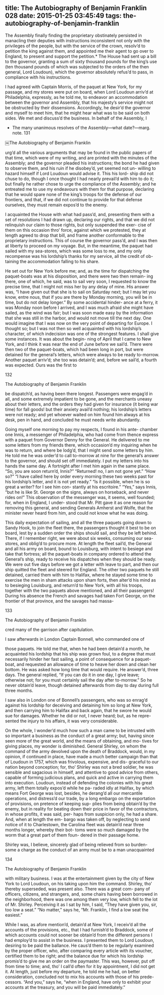 title: The Autobiography of Benjamin Franklin 028
date: 2015-01-25 03:45:49
tags: the-autobiography-of-benjamin-franklin
---

The Assembly finally finding the proprietary obstinately persisted in manacling their deputies with instructions inconsistent not only with the privileges of the people, but with the service of the crown, resolv’d to petition the king against them, and appointed me their agent to go over to England, to present and support the petition.* The House had sent up a bill to the governor, granting a sum of sixty thousand pounds for the king’s use (ten thousand pounds of which was subjected to the orders of the then general, Lord Loudoun), which the governor absolutely refus’d to pass, in compliance with his instructions.

I had agreed with Captain Morris, of the paquet at New York, for my passage, and my stores were put on board, when Lord Loudoun arriv’d at Philadelphia, expressly, as he told me, to endeavor an accommodation between the governor and Assembly, that his majesty’s service might not be obstructed by their dissensions. Accordingly, he desir’d the governor and myself to meet him, that he might hear what was to be said on both sides. We met and discuss’d the business. In behalf of the Assembly, I

* The many unanimous resolves of the Assembly—what date?—marg. note. 131

￼The Autobiography of Benjamin Franklin

urg’d all the various arguments that may be found in the public papers of that time, which were of my writing, and are printed with the minutes of the Assembly; and the governor pleaded his instructions; the bond he had given to observe them, and his ruin if he disobey’d, yet seemed not un- willing to hazard himself if Lord Loudoun would advise it. This his lord- ship did not chuse to do, though I once thought I had nearly prevail’d with him to do it; but finally he rather chose to urge the compliance of the Assembly; and he entreated me to use my endeavours with them for that purpose, declaring that he would spare none of the king’s troops for the defense of our frontiers, and that, if we did not continue to provide for that defense ourselves, they must remain expos’d to the enemy.

I acquainted the House with what had pass’d, and, presenting them with a set of resolutions I had drawn up, declaring our rights, and that we did not relinquish our claim to those rights, but only suspended the exer- cise of them on this occasion thro’ force, against which we protested, they at length agreed to drop that bill, and frame another conformable to the proprietary instructions. This of course the governor pass’d, and I was then at liberty to proceed on my voyage. But, in the meantime, the paquet had sailed with my sea-stores, which was some loss to me, and my only recompense was his lordship’s thanks for my service, all the credit of ob- taining the accommodation falling to his share.

He set out for New York before me; and, as the time for dispatching the paquet-boats was at his disposition, and there were two then remain- ing there, one of which, he said, was to sail very soon, I requested to know the precise time, that I might not miss her by any delay of mine. His answer was, “I have given out that she is to sail on Saturday next; but I may let you know, entre nous, that if you are there by Monday morning, you will be in time, but do not delay longer.” By some accidental hinder- ance at a ferry, it was Monday noon before I arrived, and I was much afraid she might have sailed, as the wind was fair; but I was soon made easy by the information that she was still in the harbor, and would not move till the next day. One would imagine that I was now on the very point of departing for Europe. I thought so; but I was not then so well acquainted with his lordship’s character, of which indecision was one of the strongest features. I shall give some instances. It was about the begin- ning of April that I came to New York, and I think it was near the end of June before we sail’d. There were then two of the paquet-boats, which had been long in port, but were detained for the general’s letters, which were always to be ready to-morrow. Another paquet arriv’d; she too was detain’d; and, before we sail’d, a fourth was expected. Ours was the first to

132

The Autobiography of Benjamin Franklin

be dispatch’d, as having been there longest. Passengers were engag’d in all, and some extremely impatient to be gone, and the merchants uneasy about their letters, and the orders they had given for insurance (it being war time) for fall goods! but their anxiety avail’d nothing; his lordship’s letters were not ready; and yet whoever waited on him found him always at his desk, pen in hand, and concluded he must needs write abundantly.

Going myself one morning to pay my respects, I found in his ante- chamber one Innis, a messenger of Philadelphia, who had come from thence express with a paquet from Governor Denny for the General. He delivered to me some letters from my friends there, which occasion’d my inquiring when he was to return, and where be lodg’d, that I might send some letters by him. He told me he was order’d to call to-morrow at nine for the general’s answer to the governor, and should set off immediately. I put my letters into his hands the same day. A fortnight after I met him again in the same place. “So, you are soon return’d, Innis?” “Returned! no, I am not gone yet.” “How so?” “I have called here by order every morning these two weeks past for his lordship’s letter, and it is not yet ready.” “Is it possible, when he is so great a writer? for I see him con- stantly at his escritoire.” “Yes,” says Innis, “but he is like St. George on the signs, always on horseback, and never rides on!” This observation of the messenger was, it seems, well founded; for, when in England, I under- stood that Mr. Pitt gave it as one reason for removing this general, and sending Generals Amherst and Wolfe, that the minister never heard from him, and could not know what he was doing.

This daily expectation of sailing, and all the three paquets going down to Sandy Hook, to join the fleet there, the passengers thought it best to be on board, lest by a sudden order the ships should sail, and they be left behind. There, if I remember right, we were about six weeks, consuming our sea-stores, and oblig’d to procure more. At length the fleet sail’d, the General and all his army on board, bound to Louisburg, with intent to besiege and take that fortress; all the paquet-boats in company ordered to attend the General’s ship, ready to receive his dispatches when they should be ready. We were out five days before we got a letter with leave to part, and then our ship quitted the fleet and steered for England. The other two paquets he still detained, carried them with him to Halifax, where he stayed some time to exercise the men in sham attacks upon sham forts, then alter’d his mind as to besieging Louisburg, and return’d to New York, with all his troops, together with the two paquets above mentioned, and all their passengers! During his absence the French and savages had taken Fort George, on the frontier of that province, and the savages had massa-

133

The Autobiography of Benjamin Franklin

cred many of the garrison after capitulation.

I saw afterwards in London Captain Bonnell, who commanded one of

those paquets. He told me that, when he had been detain’d a month, he acquainted his lordship that his ship was grown foul, to a degree that must necessarily hinder her fast sailing, a point of consequence for a paquet- boat, and requested an allowance of time to heave her down and clean her bottom. He was asked how long time that would require. He answer’d, three days. The general replied, “If you can do it in one day, I give leave; otherwise not; for you must certainly sail the day after to-morrow.” So he never obtain’d leave, though detained afterwards from day to day during full three months.

I saw also in London one of Bonnell’s passengers, who was so enrag’d against his lordship for deceiving and detaining him so long at New York, and then carrying him to Halifax and back again, that he swore he would sue for damages. Whether he did or not, I never heard; but, as he repre- sented the injury to his affairs, it was very considerable.

On the whole, I wonder’d much how such a man came to be intrusted with so important a business as the conduct of a great army; but, having since seen more of the great world, and the means of obtaining, and mo- tives for giving places, my wonder is diminished. General Shirley, on whom the command of the army devolved upon the death of Braddock, would, in my opinion, if continued in place, have made a much better campaign than that of Loudoun in 1757, which was frivolous, expensive, and dis- graceful to our nation beyond conception; for, tho’ Shirley was not a bred soldier, he was sensible and sagacious in himself, and attentive to good advice from others, capable of forming judicious plans, and quick and active in carrying them into execution. Loudoun, instead of defending the colonies with his great army, left them totally expos’d while he pa- raded idly at Halifax, by which means Fort George was lost, besides, he derang’d all our mercantile operations, and distress’d our trade, by a long embargo on the exportation of provisions, on pretence of keeping sup- plies from being obtain’d by the enemy, but in reality for beating down their price in favor of the contractors, in whose profits, it was said, per- haps from suspicion only, he had a share. And, when at length the em- bargo was taken off, by neglecting to send notice of it to Charlestown, the Carolina fleet was detain’d near three months longer, whereby their bot- toms were so much damaged by the worm that a great part of them foun- dered in their passage home.

Shirley was, I believe, sincerely glad of being relieved from so burden- some a charge as the conduct of an army must be to a man unacquainted

134

The Autobiography of Benjamin Franklin

with military business. I was at the entertainment given by the city of New York to Lord Loudoun, on his taking upon him the command. Shirley, tho’ thereby superseded, was present also. There was a great com- pany of officers, citizens, and strangers, and, some chairs having been borrowed in the neighborhood, there was one among them very low, which fell to the lot of Mr. Shirley. Perceiving it as I sat by him, I said, “They have given you, sir, too low a seat.” “No matter,” says he, “Mr. Franklin, I find a low seat the easiest.”

While I was, as afore mention’d, detain’d at New York, I receiv’d all the accounts of the provisions, etc., that I had furnish’d to Braddock, some of which accounts could not sooner be obtain’d from the different persons I had employ’d to assist in the business. I presented them to Lord Loudoun, desiring to be paid the ballance. He caus’d them to be regularly examined by the proper officer, who, after comparing every article with its voucher, certified them to be right; and the balance due for which his lordship promis’d to give me an order on the paymaster. This was, however, put off from time to time; and, tho’ I call’d often for it by appointment, I did not get it. At length, just before my departure, he told me he had, on better consideration, concluded not to mix his accounts with those of his prede- cessors. “And you,” says he, “when in England, have only to exhibit your accounts at the treasury, and you will be paid immediately.”

